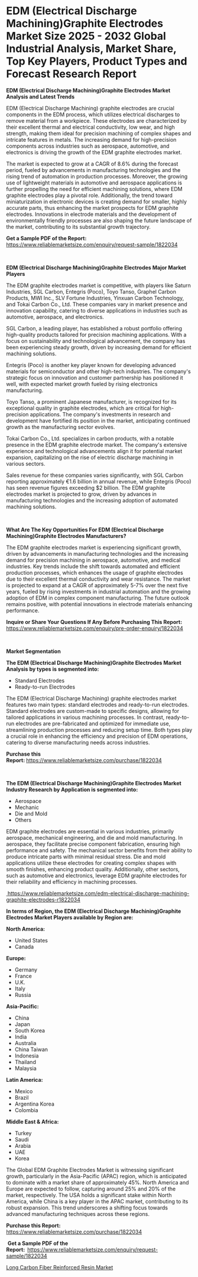 <p><h1>EDM (Electrical Discharge Machining)Graphite Electrodes Market Size 2025 - 2032 Global Industrial Analysis, Market Share, Top Key Players, Product Types and Forecast Research Report</h1></p><p><strong>EDM (Electrical Discharge Machining)Graphite Electrodes Market Analysis and Latest Trends</strong></p>
<p><p>EDM (Electrical Discharge Machining) graphite electrodes are crucial components in the EDM process, which utilizes electrical discharges to remove material from a workpiece. These electrodes are characterized by their excellent thermal and electrical conductivity, low wear, and high strength, making them ideal for precision machining of complex shapes and intricate features in metals. The increasing demand for high-precision components across industries such as aerospace, automotive, and electronics is driving the growth of the EDM graphite electrodes market.</p><p>The market is expected to grow at a CAGR of 8.6% during the forecast period, fueled by advancements in manufacturing technologies and the rising trend of automation in production processes. Moreover, the growing use of lightweight materials in automotive and aerospace applications is further propelling the need for efficient machining solutions, where EDM graphite electrodes play a pivotal role. Additionally, the trend toward miniaturization in electronic devices is creating demand for smaller, highly accurate parts, thus enhancing the market prospects for EDM graphite electrodes. Innovations in electrode materials and the development of environmentally friendly processes are also shaping the future landscape of the market, contributing to its substantial growth trajectory.</p></p>
<p><strong>Get a Sample PDF of the Report:&nbsp;</strong> <a href="https://www.reliablemarketsize.com/enquiry/request-sample/1822034?utm_campaign=2253&utm_medium=2&utm_source=Github&utm_content=ia&utm_term=03022025&utm_id=edm-electrical-discharge-machininggraphite-electrodes">https://www.reliablemarketsize.com/enquiry/request-sample/1822034</a></p>
<p>&nbsp;</p>
<p><strong>EDM (Electrical Discharge Machining)Graphite Electrodes Major Market Players</strong></p>
<p><p>The EDM graphite electrodes market is competitive, with players like Saturn Industries, SGL Carbon, Entegris (Poco), Toyo Tanso, Graphel Carbon Products, MWI Inc., SLV Fortune Industries, Yinxuan Carbon Technology, and Tokai Carbon Co., Ltd. These companies vary in market presence and innovation capability, catering to diverse applications in industries such as automotive, aerospace, and electronics.</p><p>SGL Carbon, a leading player, has established a robust portfolio offering high-quality products tailored for precision machining applications. With a focus on sustainability and technological advancement, the company has been experiencing steady growth, driven by increasing demand for efficient machining solutions.</p><p>Entegris (Poco) is another key player known for developing advanced materials for semiconductor and other high-tech industries. The company's strategic focus on innovation and customer partnership has positioned it well, with expected market growth fueled by rising electronics manufacturing.</p><p>Toyo Tanso, a prominent Japanese manufacturer, is recognized for its exceptional quality in graphite electrodes, which are critical for high-precision applications. The company's investments in research and development have fortified its position in the market, anticipating continued growth as the manufacturing sector evolves.</p><p>Tokai Carbon Co., Ltd. specializes in carbon products, with a notable presence in the EDM graphite electrode market. The company's extensive experience and technological advancements align it for potential market expansion, capitalizing on the rise of electric discharge machining in various sectors.</p><p>Sales revenue for these companies varies significantly, with SGL Carbon reporting approximately €1.6 billion in annual revenue, while Entegris (Poco) has seen revenue figures exceeding $2 billion. The EDM graphite electrodes market is projected to grow, driven by advances in manufacturing technologies and the increasing adoption of automated machining solutions.</p></p>
<p>&nbsp;</p>
<p><strong>What Are The Key Opportunities For EDM (Electrical Discharge Machining)Graphite Electrodes Manufacturers?</strong></p>
<p><p>The EDM graphite electrodes market is experiencing significant growth, driven by advancements in manufacturing technologies and the increasing demand for precision machining in aerospace, automotive, and medical industries. Key trends include the shift towards automated and efficient production processes, which enhances the usage of graphite electrodes due to their excellent thermal conductivity and wear resistance. The market is projected to expand at a CAGR of approximately 5-7% over the next five years, fueled by rising investments in industrial automation and the growing adoption of EDM in complex component manufacturing. The future outlook remains positive, with potential innovations in electrode materials enhancing performance.</p></p>
<p><strong>Inquire or Share Your Questions If Any Before Purchasing This Report:</strong> <a href="https://www.reliablemarketsize.com/enquiry/pre-order-enquiry/1822034?utm_campaign=2253&utm_medium=2&utm_source=Github&utm_content=ia&utm_term=03022025&utm_id=edm-electrical-discharge-machininggraphite-electrodes">https://www.reliablemarketsize.com/enquiry/pre-order-enquiry/1822034</a></p>
<p>&nbsp;</p>
<p><strong>Market Segmentation</strong></p>
<p><strong>The EDM (Electrical Discharge Machining)Graphite Electrodes Market Analysis by types is segmented into:</strong></p>
<p><ul><li>Standard Electrodes</li><li>Ready-to-run Electrodes</li></ul></p>
<p><p>The EDM (Electrical Discharge Machining) graphite electrodes market features two main types: standard electrodes and ready-to-run electrodes. Standard electrodes are custom-made to specific designs, allowing for tailored applications in various machining processes. In contrast, ready-to-run electrodes are pre-fabricated and optimized for immediate use, streamlining production processes and reducing setup time. Both types play a crucial role in enhancing the efficiency and precision of EDM operations, catering to diverse manufacturing needs across industries.</p></p>
<p><strong>Purchase this Report:&nbsp;</strong><a href="https://www.reliablemarketsize.com/purchase/1822034?utm_campaign=2253&utm_medium=2&utm_source=Github&utm_content=ia&utm_term=03022025&utm_id=edm-electrical-discharge-machininggraphite-electrodes">https://www.reliablemarketsize.com/purchase/1822034</a></p>
<p>&nbsp;</p>
<p><strong>The EDM (Electrical Discharge Machining)Graphite Electrodes Market Industry Research by Application is segmented into:</strong></p>
<p><ul><li>Aerospace</li><li>Mechanic</li><li>Die and Mold</li><li>Others</li></ul></p>
<p><p>EDM graphite electrodes are essential in various industries, primarily aerospace, mechanical engineering, and die and mold manufacturing. In aerospace, they facilitate precise component fabrication, ensuring high performance and safety. The mechanical sector benefits from their ability to produce intricate parts with minimal residual stress. Die and mold applications utilize these electrodes for creating complex shapes with smooth finishes, enhancing product quality. Additionally, other sectors, such as automotive and electronics, leverage EDM graphite electrodes for their reliability and efficiency in machining processes.</p></p>
<p><a href="https://www.reliablemarketsize.com/edm-electrical-discharge-machining-graphite-electrodes-r1822034?utm_campaign=2253&utm_medium=2&utm_source=Github&utm_content=ia&utm_term=03022025&utm_id=edm-electrical-discharge-machininggraphite-electrodes">&nbsp;https://www.reliablemarketsize.com/edm-electrical-discharge-machining-graphite-electrodes-r1822034</a></p>
<p><strong>In terms of Region, the EDM (Electrical Discharge Machining)Graphite Electrodes Market Players available by Region are:</strong></p>
<p>
    <p> <strong> North America: </strong>
        <ul>
            <li>United States</li>
            <li>Canada</li>
        </ul>
        </p> 
    <p> <strong> Europe: </strong>
        <ul>
            <li>Germany</li>
            <li>France</li>
            <li>U.K.</li>
            <li>Italy</li>
            <li>Russia</li>
        </ul>
        </p> 
    <p> <strong> Asia-Pacific: </strong>
        <ul>
            <li>China</li>
            <li>Japan</li>
            <li>South Korea</li>
            <li>India</li>
            <li>Australia</li>
            <li>China Taiwan</li>
            <li>Indonesia</li>
            <li>Thailand</li>
            <li>Malaysia</li>
        </ul>
        </p> 
    <p> <strong> Latin America: </strong>
        <ul>
            <li>Mexico</li>
            <li>Brazil</li>
            <li>Argentina Korea</li>
            <li>Colombia</li>
        </ul>
        </p> 
    <p> <strong> Middle East & Africa: </strong>
        <ul>
            <li>Turkey</li>
            <li>Saudi</li>
            <li>Arabia</li>
            <li>UAE</li>
            <li>Korea</li>
        </ul>
    </p>
    </p>
<p><p>The Global EDM Graphite Electrodes Market is witnessing significant growth, particularly in the Asia-Pacific (APAC) region, which is anticipated to dominate with a market share of approximately 45%. North America and Europe are expected to follow, capturing around 25% and 20% of the market, respectively. The USA holds a significant stake within North America, while China is a key player in the APAC market, contributing to its robust expansion. This trend underscores a shifting focus towards advanced manufacturing techniques across these regions.</p></p>
<p><strong>Purchase this Report: </strong><a href="https://www.reliablemarketsize.com/purchase/1822034?utm_campaign=2253&utm_medium=2&utm_source=Github&utm_content=ia&utm_term=03022025&utm_id=edm-electrical-discharge-machininggraphite-electrodes">https://www.reliablemarketsize.com/purchase/1822034</a></p>
<p>&nbsp;<strong>Get a Sample PDF of the Report:&nbsp;&nbsp;</strong><a href="https://www.reliablemarketsize.com/enquiry/request-sample/1822034?utm_campaign=2253&utm_medium=2&utm_source=Github&utm_content=ia&utm_term=03022025&utm_id=edm-electrical-discharge-machininggraphite-electrodes">https://www.reliablemarketsize.com/enquiry/request-sample/1822034</a></p>
<p><strong></strong></p>
<p><p><a href="https://github.com/risingtrista99259/Market-Research-Report-List-1/blob/main/long-carbon-fiber-reinforced-resin-market.md?utm_campaign=2253&utm_medium=2&utm_source=Github&utm_content=ia&utm_term=03022025&utm_id=edm-electrical-discharge-machininggraphite-electrodes">Long Carbon Fiber Reinforced Resin Market</a></p></p>
